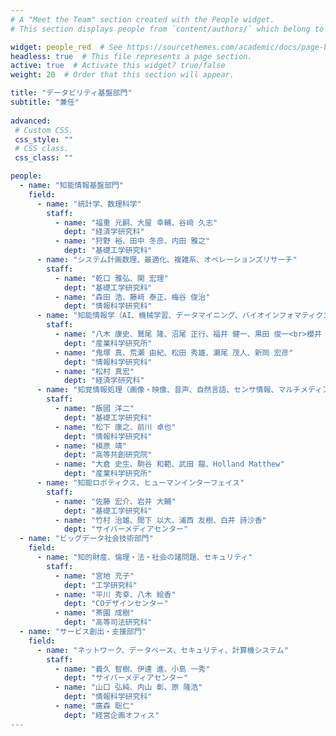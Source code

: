 ```yaml
---
# A "Meet the Team" section created with the People widget.
# This section displays people from `content/authors/` which belong to the `user_groups` below.

widget: people_red  # See https://sourcethemes.com/academic/docs/page-builder/
headless: true  # This file represents a page section.
active: true  # Activate this widget? true/false
weight: 20  # Order that this section will appear.

title: "データビリティ基盤部門"
subtitle: "兼任"
  
advanced:
 # Custom CSS. 
 css_style: ""
 # CSS class.
 css_class: ""

people:
  - name: "知能情報基盤部門"
    field: 
      - name: "統計学、数理科学"
        staff:
          - name: "福重 元嗣、大屋 幸輔、谷﨑 久志"
            dept: "経済学研究科"
          - name: "狩野 裕、田中 冬彦、内田 雅之"
            dept: "基礎工学研究科"
      - name: "システム計画数理、最適化、複雑系、オペレーションズリサーチ"
        staff:
          - name: "乾口 雅弘、関 宏理"
            dept: "基礎工学研究科"
          - name: "森田 浩、藤﨑 泰正、梅谷 俊治"
            dept: "情報科学研究科"
      - name: "知能情報学（AI、機械学習、データマイニング、バイオインフォマティクス、オントロジー等）"
        staff:
          - name: "八木 康史、鷲尾 隆、沼尾 正行、福井 健一、黒田 俊一<br>櫻井 保志、松原 靖子"
            dept: "産業科学研究所"
          - name: "鬼塚 真、荒瀬 由紀、松田 秀雄、瀬尾 茂人、新岡 宏彦"
            dept: "情報科学研究科"
          - name: "松村 真宏"
            dept: "経済学研究科"
      - name: "知覚情報処理（画像・映像、音声、自然言語、センサ情報、マルチメディア等）"
        staff: 
          - name: "飯國 洋二"
            dept: "基礎工学研究科"
          - name: "松下 康之、前川 卓也"
            dept: "情報科学研究科"
          - name: "槇原 靖"
            dept: "高等共創研究院"
          - name: "大倉 史生、駒谷 和範、武田 龍、Holland Matthew"
            dept: "産業科学研究所"
      - name: "知能ロボティクス、ヒューマンインターフェイス"
        staff:
          - name: "佐藤 宏介、岩井 大輔"
            dept: "基礎工学研究科"
          - name: "竹村 治雄、間下 以大、浦西 友樹、白井 詩沙香"
            dept: "サイバーメディアセンター"
  - name: "ビッグデータ社会技術部門"
    field:
      - name: "知的財産、倫理・法・社会の諸問題、セキュリティ"
        staff:
          - name: "宮地 充子"
            dept: "工学研究科"
          - name: "平川 秀幸、八木 絵香"
            dept: "COデザインセンター"
          - name: "茶園 成樹"
            dept: "高等司法研究科" 
  - name: "サービス創出・支援部門"
    field:
      - name: "ネットワーク、データベース、セキュリティ、計算機システム"
        staff:
          - name: "義久 智樹、伊達 進、小島 一秀"
            dept: "サイバーメディアセンター"
          - name: "山口 弘純、内山 彰、原 隆浩"
            dept: "情報科学研究科"
          - name: "廣森 聡仁"
            dept: "経営企画オフィス"
---
```

